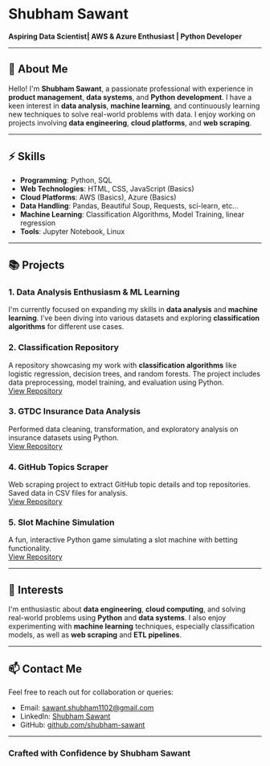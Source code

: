 # Shubham Sawant

**Aspiring Data Scientist| AWS & Azure Enthusiast | Python Developer**

---

## 👋 About Me
Hello! I'm **Shubham Sawant**, a passionate professional with experience in **product management**, **data systems**, and **Python development**. I have a keen interest in **data analysis**, **machine learning**, and continuously learning new techniques to solve real-world problems with data. I enjoy working on projects involving **data engineering**, **cloud platforms**, and **web scraping**.

---

## ⚡ Skills
- **Programming**: Python, SQL
- **Web Technologies**: HTML, CSS, JavaScript (Basics)
- **Cloud Platforms**: AWS (Basics), Azure (Basics)
- **Data Handling**: Pandas, Beautiful Soup, Requests, sci-learn, etc...
- **Machine Learning**: Classification Algorithms, Model Training, linear regression 
- **Tools**: Jupyter Notebook, Linux

---

## 📚 Projects

### 1. Data Analysis Enthusiasm & ML Learning
I'm currently focused on expanding my skills in **data analysis** and **machine learning**. I’ve been diving into various datasets and exploring **classification algorithms** for different use cases. 

### 2. Classification Repository
A repository showcasing my work with **classification algorithms** like logistic regression, decision trees, and random forests. The project includes data preprocessing, model training, and evaluation using Python.  
[View Repository](https://github.com/Shubham-10000/DS-Project-Classification)

### 3. GTDC Insurance Data Analysis
Performed data cleaning, transformation, and exploratory analysis on insurance datasets using Python.  
[View Repository](https://github.com/Shubham-10000/DS-Prj-GTDC)

### 4. GitHub Topics Scraper
Web scraping project to extract GitHub topic details and top repositories. Saved data in CSV files for analysis.  
[View Repository](https://github.com/Shubham-10000/Webscrapping-Git)

### 5. Slot Machine Simulation
A fun, interactive Python game simulating a slot machine with betting functionality.  
[View Repository](https://github.com/Shubham-10000/Python-Random-Small-Projects)

---

## 🌟 Interests
I'm enthusiastic about **data engineering**, **cloud computing**, and solving real-world problems using **Python** and **data systems**. I also enjoy experimenting with **machine learning** techniques, especially classification models, as well as **web scraping** and **ETL pipelines**.

---

## 📫 Contact Me
Feel free to reach out for collaboration or queries:
- Email: [sawant.shubham1102@gmail.com](mailto:sawant.shubham1102@gmail.com)
- LinkedIn: [Shubham Sawant](https://www.linkedin.com/in/shubham-sawant-b67412208/)
- GitHub: [github.com/shubham-sawant](https://github.com/Shubham-10000)

---

### Crafted with Confidence by Shubham Sawant
